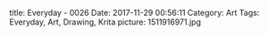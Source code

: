 title: Everyday - 0026
Date: 2017-11-29 00:56:11
Category: Art
Tags: Everyday, Art, Drawing, Krita
picture: 1511916971.jpg
